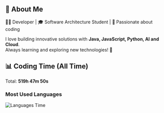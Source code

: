## 🚀 About Me  
👨‍💻 Developer | 🎓 Software Architecture Student | 💙 Passionate about coding  

I love building innovative solutions with **Java, JavaScript, Python, AI and Cloud**.  
Always learning and exploring new technologies! 🚀  

## 📊 Coding Time (All Time)
Total: **519h 47m 50s**

### Most Used Languages
![Languages Time](https://quickchart.io/chart?c=%7B%22type%22%3A%22doughnut%22%2C%22data%22%3A%7B%22labels%22%3A%5B%22JavaScript%20(33.6%25)%20(174h%2052m%2024s)%22%2C%22HTML%20(13.8%25)%20(71h%2028m%2028s)%22%2C%22CSS%20(11.8%25)%20(61h%2031m%2026s)%22%2C%22Python%20(9.4%25)%20(48h%2042m%2048s)%22%2C%22YAML%20(8.0%25)%20(41h%2021m%2041s)%22%2C%22Outros%20(23.4%25)%20(121h%2051m%201s)%22%5D%2C%22datasets%22%3A%5B%7B%22data%22%3A%5B%2233.6%22%2C%2213.8%22%2C%2211.8%22%2C%229.4%22%2C%228.0%22%2C%2223.4%22%5D%2C%22backgroundColor%22%3A%5B%22%23FF6384%22%2C%22%2336A2EB%22%2C%22%23FFCE56%22%2C%22%234BC0C0%22%2C%22%239966FF%22%2C%22%23FF9F40%22%5D%2C%22label%22%3A%22Uso%20de%20Linguagens%20(%25)%22%7D%5D%7D%2C%22options%22%3A%7B%22plugins%22%3A%7B%22legend%22%3A%7B%22position%22%3A%22right%22%2C%22labels%22%3A%7B%22font%22%3A%7B%22size%22%3A14%7D%7D%7D%2C%22datalabels%22%3A%7B%22display%22%3Atrue%2C%22color%22%3A%22%23fff%22%2C%22font%22%3A%7B%22size%22%3A10%2C%22weight%22%3A%22bold%22%7D%2C%22align%22%3A%22center%22%2C%22padding%22%3A5%7D%7D%7D%7D)

